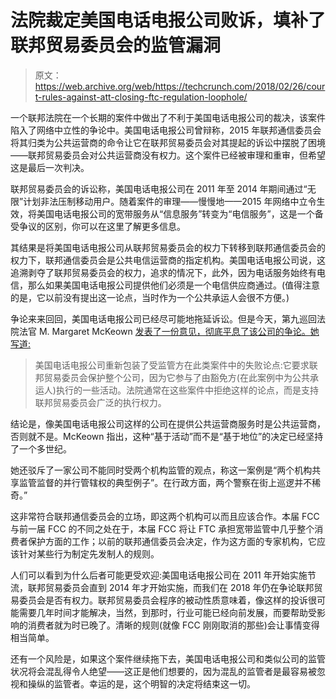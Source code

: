 # 法院裁定美国电话电报公司败诉，填补了联邦贸易委员会的监管漏洞

> 原文：<https://web.archive.org/web/https://techcrunch.com/2018/02/26/court-rules-against-att-closing-ftc-regulation-loophole/>

一个联邦法院在一个长期的案件中做出了不利于美国电话电报公司的裁决，该案件陷入了网络中立性的争论中。美国电话电报公司曾辩称，2015 年联邦通信委员会将其归类为公共运营商的命令让它在联邦贸易委员会对其提起的诉讼中摆脱了困境——联邦贸易委员会对公共运营商没有权力。这个案件已经被审理和重审，但希望这是最后一次判决。

联邦贸易委员会的诉讼称，美国电话电报公司在 2011 年至 2014 年期间通过“无限”计划非法压制移动用户。随着案件的审理——慢慢地——2015 年网络中立令生效，将美国电话电报公司的宽带服务从“信息服务”转变为“电信服务”，这是一个备受争议的区别，你可以在这里了解更多信息。

其结果是将美国电话电报公司从联邦贸易委员会的权力下转移到联邦通信委员会的权力下，联邦通信委员会是公共电信运营商的指定机构。美国电话电报公司说，这追溯剥夺了联邦贸易委员会的权力，追求的情况下，此外，因为电话服务始终有电信，那么如果美国电话电报公司提供他们必须是一个电信供应商通过。(值得注意的是，它以前没有提出这一论点，当时作为一个公共承运人会很不方便。)

争论来来回回，美国电话电报公司已经尽可能地拖延诉讼。但是今天，第九巡回法院法官 M. Margaret McKeown [发表了一份意见，彻底平息了该公司的争论。她写道:](https://web.archive.org/web/20230107225240/http://cdn.ca9.uscourts.gov/datastore/opinions/2018/02/26/15-16585.pdf)

> 美国电话电报公司重新包装了受监管方在此类案件中的失败论点:它要求联邦贸易委员会保护整个公司，因为它参与了由豁免方(在此案例中为公共承运人)执行的一些活动。法院通常在这些案件中拒绝这样的论点，而是支持联邦贸易委员会广泛的执行权力。

结论是，像美国电话电报公司这样的公司在提供公共运营商服务时是公共运营商，否则就不是。McKeown 指出，这种“基于活动”而不是“基于地位”的决定已经坚持了一个多世纪。

她还驳斥了一家公司不能同时受两个机构监管的观点，称这一案例是“两个机构共享监管监督的并行管辖权的典型例子”。在行政方面，两个警察在街上巡逻并不稀奇。”

这非常符合联邦通信委员会的立场，即这两个机构可以而且应该合作。本届 FCC 与前一届 FCC 的不同之处在于，本届 FCC 将让 FTC 承担宽带监管中几乎整个消费者保护方面的工作；以前的联邦通信委员会决定，作为这方面的专家机构，它应该针对某些行为制定先发制人的规则。

人们可以看到为什么后者可能更受欢迎:美国电话电报公司在 2011 年开始实施节流，联邦贸易委员会直到 2014 年才开始实施，而我们在 2018 年仍在争论联邦贸易委员会是否有权力。联邦贸易委员会程序的被动性质意味着，像这样的投诉很可能需要几年时间才能解决，当然，到那时，行业可能已经向前发展，而要帮助受影响的消费者就为时已晚了。清晰的规则(就像 FCC 刚刚取消的那些)会让事情变得相当简单。

还有一个风险是，如果这个案件继续拖下去，美国电话电报公司和类似公司的监管状况将会混乱得令人绝望——这正是他们想要的，因为混乱的监管者是最容易被忽视和操纵的监管者。幸运的是，这个明智的决定将结束这一切。